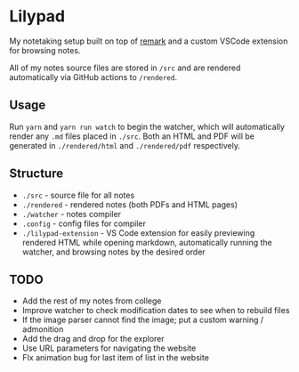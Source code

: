 # Lilypad

My notetaking setup built on top of [remark](https://github.com/remarkjs/remark) and a custom VSCode extension for browsing notes.

All of my notes source files are stored in `/src` and are rendered automatically via GitHub actions to `/rendered`.

## Usage

Run `yarn` and `yarn run watch` to begin the watcher, which will automatically render any `.md` files placed in `./src`. Both an HTML and PDF will be generated in `./rendered/html` and `./rendered/pdf` respectively.

## Structure

- `./src` - source file for all notes
- `./rendered` - rendered notes (both PDFs and HTML pages)
- `./watcher` - notes compiler
- `.config` - config files for compiler
- `./lilypad-extension` - VS Code extension for easily previewing rendered HTML while opening markdown, automatically running the watcher, and browsing notes by the desired order

## TODO

- Add the rest of my notes from college
- Improve watcher to check modification dates to see when to rebuild files
- If the image parser cannot find the image; put a custom warning / admonition
- Add the drag and drop for the explorer
- Use URL parameters for navigating the website
- FIx animation bug for last item of list in the website

